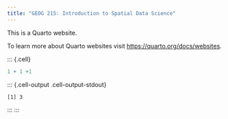 ```yaml
---
title: "GEOG 215: Introduction to Spatial Data Science"
---
```





This is a Quarto website.

To learn more about Quarto websites visit <https://quarto.org/docs/websites>.




::: {.cell}

```{.r .cell-code}
1 + 1 +1
```

::: {.cell-output .cell-output-stdout}

```
[1] 3
```


:::
:::

